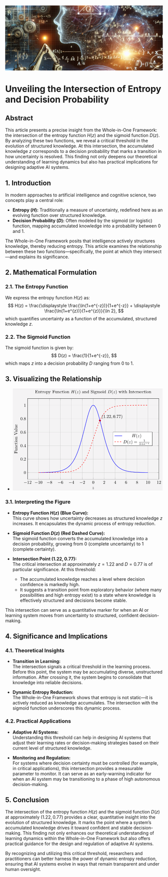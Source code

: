 ![Intelligence Knowledge Creation](../figures/intelligence-knowledge-creation.png "enter image title here")

#  Unveiling the Intersection of Entropy and Decision Probability


## Abstract

This article presents a precise insight from the Whole-in-One Framework: the intersection of the entropy function $H(z)$ and the sigmoid function $D(z)$. By analyzing these two functions, we reveal a critical threshold in the evolution of structured knowledge. At this intersection, the accumulated knowledge $z$ corresponds to a decision probability that marks a transition in how uncertainty is resolved. This finding not only deepens our theoretical understanding of learning dynamics but also has practical implications for designing adaptive AI systems.



## 1. Introduction

In modern approaches to artificial intelligence and cognitive science, two concepts play a central role:

- **Entropy ($H$):** Traditionally a measure of uncertainty, redefined here as an evolving function over structured knowledge.
- **Decision Probability ($D$):** Often modeled by the sigmoid (or logistic) function, mapping accumulated knowledge into a probability between 0 and 1.

The Whole-in-One Framework posits that intelligence actively structures knowledge, thereby reducing entropy. This article examines the relationship between these two functions—specifically, the point at which they intersect—and explains its significance.



## 2. Mathematical Formulation

### 2.1. The Entropy Function

We express the entropy function $H(z)$ as:
$$
H(z) =  \frac{\displaystyle \frac{\ln(1+e^{-z})}{1+e^{-z}} + \displaystyle \frac{\ln(1+e^{z})}{1+e^{z}}}{\ln 2},
$$
which quantifies uncertainty as a function of the accumulated, structured knowledge $z$.

### 2.2. The Sigmoid Function

The sigmoid function is given by:
$$
D(z) = \frac{1}{1+e^{-z}},
$$
which maps $z$ into a decision probability $D$ ranging from 0 to 1.



## 3. Visualizing the Relationship

- ![Entropy Decision](../figures/intersection.png "enter image title here")


### 3.1. Interpreting the Figure

- **Entropy Function $H(z)$ (Blue Curve):**  
  This curve shows how uncertainty decreases as structured knowledge $z$ increases. It encapsulates the dynamic process of entropy reduction.

- **Sigmoid Function $D(z)$ (Red Dashed Curve):**  
  The sigmoid function converts the accumulated knowledge into a decision probability, growing from 0 (complete uncertainty) to 1 (complete certainty).

- **Intersection Point $(1.22, 0.77)$:**  
  The critical intersection at approximately $z = 1.22$ and $D = 0.77$ is of particular significance. At this threshold:
  - The accumulated knowledge reaches a level where decision confidence is markedly high.
  - It suggests a transition point from exploratory behavior (where many possibilities and high entropy exist) to a state where knowledge is effectively structured and decisions become stable.
  
This intersection can serve as a quantitative marker for when an AI or learning system moves from uncertainty to structured, confident decision-making.



## 4. Significance and Implications

### 4.1. Theoretical Insights

- **Transition in Learning:**  
  The intersection signals a critical threshold in the learning process. Before this point, the system may be accumulating diverse, unstructured information. After crossing it, the system begins to consolidate that knowledge into reliable decisions.

- **Dynamic Entropy Reduction:**  
  The Whole-in-One Framework shows that entropy is not static—it is actively reduced as knowledge accumulates. The intersection with the sigmoid function underscores this dynamic process.

### 4.2. Practical Applications

- **Adaptive AI Systems:**  
  Understanding this threshold can help in designing AI systems that adjust their learning rates or decision-making strategies based on their current level of structured knowledge.

- **Monitoring and Regulation:**  
  For systems where decision certainty must be controlled (for example, in critical applications), this intersection provides a measurable parameter to monitor. It can serve as an early-warning indicator for when an AI system may be transitioning to a phase of high autonomous decision-making.



## 5. Conclusion

The intersection of the entropy function $H(z)$ and the sigmoid function $D(z)$ at approximately $(1.22, 0.77)$ provides a clear, quantitative insight into the evolution of structured knowledge. It marks the point where a system’s accumulated knowledge drives it toward confident and stable decision-making. This finding not only enhances our theoretical understanding of learning dynamics within the Whole-in-One Framework but also offers practical guidance for the design and regulation of adaptive AI systems.

By recognizing and utilizing this critical threshold, researchers and practitioners can better harness the power of dynamic entropy reduction, ensuring that AI systems evolve in ways that remain transparent and under human oversight.


